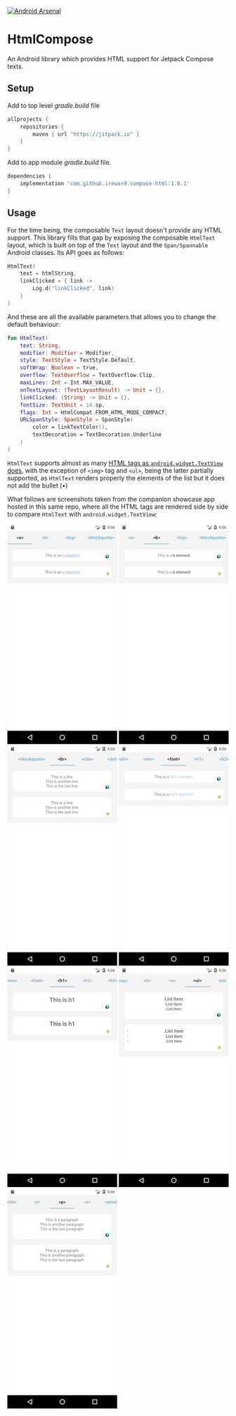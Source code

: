 [![Android Arsenal]( https://img.shields.io/badge/Android%20Arsenal-compose--html-green.svg?style=flat )]( https://android-arsenal.com/details/1/8382 )

# HtmlCompose

An Android library which provides HTML support for Jetpack Compose texts.

## Setup

Add to top level *gradle.build* file
```gradle
allprojects {
    repositories {
        maven { url "https://jitpack.io" }
    }
}
```

Add to app module *gradle.build* file.

```gradle
dependencies {
    implementation 'com.github.ireward.compose-html:1.0.1'
}
```

## Usage

For the time being, the composable `Text` layout doesn't provide any HTML support. This library fills that gap by exposing
the composable `HtmlText` layout, which is built on top of the `Text` layout and the `Span/Spannable` Android classes.
Its API goes as follows:

```kotlin
HtmlText(
    text = htmlString,
    linkClicked = { link ->
        Log.d("linkClicked", link)
    }
)
```

And these are all the available parameters that allows you to change the default behaviour:
```kotlin
fun HtmlText(
    text: String,
    modifier: Modifier = Modifier,
    style: TextStyle = TextStyle.Default,
    softWrap: Boolean = true,
    overflow: TextOverflow = TextOverflow.Clip,
    maxLines: Int = Int.MAX_VALUE,
    onTextLayout: (TextLayoutResult) -> Unit = {},
    linkClicked: (String) -> Unit = {},
    fontSize: TextUnit = 14.sp,
    flags: Int = HtmlCompat.FROM_HTML_MODE_COMPACT,
    URLSpanStyle: SpanStyle = SpanStyle(
        color = linkTextColor(),
        textDecoration = TextDecoration.Underline
    )
)
```

`HtmlText` supports almost as many [HTML tags as `android.widget.TextView` does](https://stackoverflow.com/questions/44410675/supported-html-tags-on-android-textview
), with the exception of `<img>` tag and `<ul>`, being the latter partially supported, as `HtmlText`
renders properly the elements of the list but it does not add the bullet (•)

What follows are screenshots taken from the companion showcase app hosted in this same repo, where all
the HTML tags are rendered side by side to compare `HtmlText` with `android.widget.TextView`:

![Alt text](/imgs/1.png?raw=true "") ![Alt text](/imgs/2.png?raw=true "") ![Alt text](/imgs/3.png?raw=true "")
![Alt text](/imgs/4.png?raw=true "") ![Alt text](/imgs/5.png?raw=true "") ![Alt text](/imgs/6.png?raw=true "")
![Alt text](/imgs/7.png?raw=true "")
